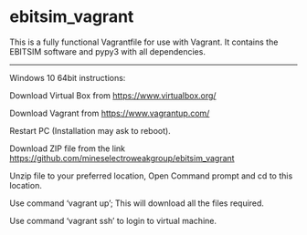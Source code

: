 # ebitsim_vagrant

This is a fully functional Vagrantfile for use with Vagrant.  It contains
the EBITSIM software and pypy3 with all dependencies.

-----

Windows 10 64bit instructions:

Download Virtual Box from https://www.virtualbox.org/

Download Vagrant from https://www.vagrantup.com/

Restart PC (Installation may ask to reboot).

Download ZIP file from the link https://github.com/mineselectroweakgroup/ebitsim_vagrant

Unzip file to your preferred location, Open Command prompt and cd to this location.

Use command ‘vagrant up’; This will download all the files required.

Use command ‘vagrant ssh’ to login to virtual machine.
 
